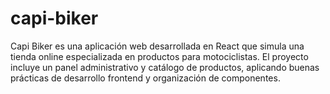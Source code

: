 # capi-biker
Capi Biker es una aplicación web desarrollada en React que simula una tienda online especializada en productos para motociclistas. El proyecto incluye un panel administrativo y catálogo de productos, aplicando buenas prácticas de desarrollo frontend y organización de componentes.
